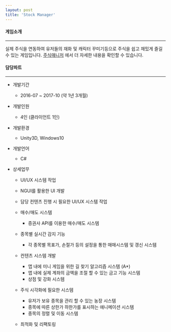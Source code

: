 ```yaml
---
layout: post
title: 'Stock Manager'
---
```


#### 게임소개

----------------------------

실제 주식을 연동하여 유저들의 재화 및 캐릭터 꾸미기등으로 주식을 쉽고 재밌게 즐길 수 있는 게임입니다.
<a href = "https://www.gachi.net/jManager/sm_sub.php?mm=sub_m" target="_black">주식매니저</a> 에서 더 자세한 내용을 확인할 수 있습니다.
#### 담당파트

----------------------------

* 개발기간
  * 2016-07 ~ 2017-10 (약 1년 3개월)

* 개발인원
  * 4인 (클라이언트 1인)

* 개발환경
  * Unity3D, Windows10

* 개발언어
  * C#

* 상세업무
	* UI/UX 시스템 작업
    * NGUI를 활용한 UI 개발
    * 담당 컨텐츠 진행 시 필요한 UI/UX 시스템 작업
    
  * 매수/매도 시스템
    * 증권사 API를 이용한 매수/매도 시스템
    
  * 종목별 실시간 감지 기능
    * 각 종목별 목표가, 손절가 등의 설정을 통한 매매시스템 및 갱신 시스템
    
  * 컨텐츠 시스템 개발
    * 앱 내에 미니 게임을 위한 길 찾기 알고리즘 시스템 (A*)
    * 앱 내에 실제 계좌의 금액을 조절 할 수 있는 금고 기능 시스템
    * 상점 및 강화 시스템
    
  * 주식 시각화에 필요한 시스템
    * 유저가 보유 종목을 관리 할 수 있는 농장 시스템
    * 종목에 따른 상한가 하한가를 표시하는 애니메이션 시스템
    * 종목의 정렬 및 이동 시스템
    
  * 최적화 및 리팩토링



